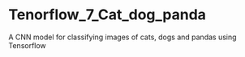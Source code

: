 # Tenorflow_7_Cat_dog_panda
A CNN model for classifying images of cats, dogs and pandas using Tensorflow
